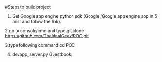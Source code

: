#Steps to build project

1. Get Google  app engine python sdk (Google 'Google app engine app in 5 min' and follow the link).

2.go to console/cmd and type git clone https://github.com/TheIdealGeek/POC.git

3.type following command
cd POC

4. devapp_server.py Guestbook/

